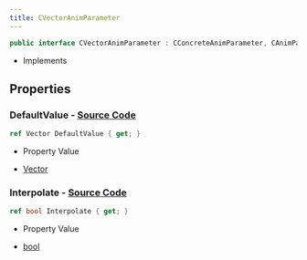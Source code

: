 ```yaml
---
title: CVectorAnimParameter
---
```


```csharp
public interface CVectorAnimParameter : CConcreteAnimParameter, CAnimParameterBase, ISchemaClass<CAnimParameterBase>, ISchemaClass<CConcreteAnimParameter>, ISchemaClass<CVectorAnimParameter>, ISchemaField, ISchemaClass, INativeHandle
```

- Implements

## Properties

### **DefaultValue** - [Source Code](https://github.com/swiftly-solution/swiftlys2/blob/main/managed/src/SwiftlyS2.Generated/Schemas/Interfaces/CVectorAnimParameter.cs#L16)

```csharp
ref Vector DefaultValue { get; }
```

- Property Value

- [Vector](/docs/api/shared/natives/vector)

### **Interpolate** - [Source Code](https://github.com/swiftly-solution/swiftlys2/blob/main/managed/src/SwiftlyS2.Generated/Schemas/Interfaces/CVectorAnimParameter.cs#L18)

```csharp
ref bool Interpolate { get; }
```

- Property Value

- [bool](https://learn.microsoft.com/dotnet/api/system.boolean)

